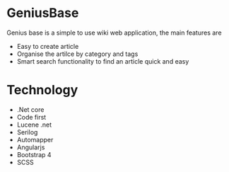 # GeniusBase
Genius base is a simple to use wiki web application, the main features are

- Easy to create article
- Organise the artilce by category and tags
- Smart search functionality to find an article quick and easy


# Technology
- .Net core
- Code first
- Lucene .net
- Serilog
- Automapper
- Angularjs
- Bootstrap 4
- SCSS

